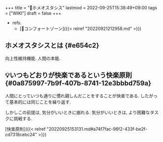 +++
title = "📝ホメオスタシス"
lastmod = 2022-09-25T15:38:49+09:00
tags = ["WIKI"]
draft = false
+++

-   refs.
    -   [📝コンフォートゾーン]({{< relref "20220921212958.md" >}})


## ホメオスタシスとは {#e654c2}

向上性維持機能. 人間の本能.


## 💡いつもどおりが快楽であるという快楽原則 {#0a875997-7b9f-407b-8741-12e3bbbd759a}

人間にとっていつも通りに慣れ親しんだことをすることが快楽である. したがって基本的には同じことを繰り返す.

しかしこの前提は, 気分がいいときに崩れる. 気分がいいときは, より困難なタスクに挑戦する.

[快楽原則]({{< relref "20220925153131.md#a74f7fac-96f2-433f-be2f-cd7318cebc24" >}})
